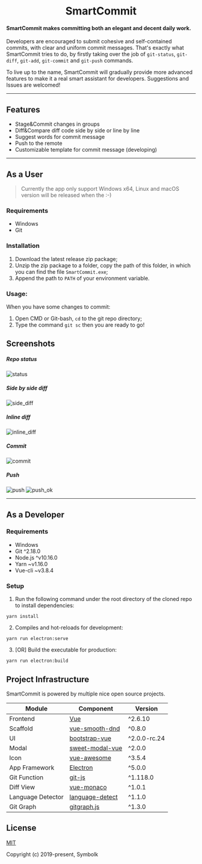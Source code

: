 # <center>SmartCommit</center>

#### SmartCommit makes committing both an elegant and decent daily work.

Developers are encouraged to submit cohesive and self-contained commits, with clear and uniform commit messages. That's exactly what SmartCommit tries to do, by firstly taking over the job of `git-status`, `git-diff`, `git-add`, `git-commit` and `git-push` commands. 

To live up to the name, SmartCommit will gradually provide more advanced features to make it a real smart assistant for developers. Suggestions and Issues are welcomed!

---
## Features

- Stage&Commit changes in groups
- Diff&Compare diff code side by side or line by line
- Suggest words for commit message
- Push to the remote
- Customizable template for commit message (developing)

---

## As a User

> Currently the app only support Windows x64, Linux and macOS version will be released when the :-)

### Requirements

- Windows
- Git

### Installation

1. Download the latest release zip package;
2. Unzip the zip package to a folder, copy the path of this folder, in which you can find the file `SmartCommit.exe`;
3. Append the path to `PATH` of your environment variable.


### Usage:

When you have some changes to commit:

1. Open CMD or Git-bash, `cd` to the git repo directory;
2. Type the command `git sc` then you are ready to go!

## Screenshots

##### Repo status
![status](https://github.com/Symbolk/SmartCommit/blob/master/screenshots/status.png)

##### Side by side diff
![side_diff](https://github.com/Symbolk/SmartCommit/blob/master/screenshots/side_diff.png)

##### Inline diff
![inline_diff](https://github.com/Symbolk/SmartCommit/blob/master/screenshots/inline_diff.png)

##### Commit
![commit](https://github.com/Symbolk/SmartCommit/blob/master/screenshots/commit.png)

##### Push
![push](https://github.com/Symbolk/SmartCommit/blob/master/screenshots/push.png)
![push_ok](https://github.com/Symbolk/SmartCommit/blob/master/screenshots/push_ok.png)

---

## As a Developer

### Requirements

- Windows
- Git ^2.18.0
- Node.js ^v10.16.0
- Yarn ~v1.16.0
- Vue-cli ~v3.8.4

### Setup

1. Run the following command under the root directory of the cloned repo to install dependencies:

```
yarn install

```
2. Compiles and hot-reloads for development:

```
yarn run electron:serve

```

3. [OR] Build the executable for production:

```
yarn run electron:build

```

## Project Infrastructure

SmartCommit is powered by multiple nice open source projects.

| Module       | Component              | Version |
| ------------ | --------------------- | -------------------- |
| Frontend| [Vue] | ^2.6.10 |
| Scaffold| [vue-smooth-dnd] | ^0.8.0 |
| UI | [bootstrap-vue] | ^2.0.0-rc.24 |
| Modal | [sweet-modal-vue] | ^2.0.0 |
| Icon | [vue-awesome] | ^3.5.4 |
| App Framework| [Electron] | ^5.0.0 |
| Git Function | [git-js] | ^1.118.0 |
| Diff View | [vue-monaco] | ^1.0.1|
| Language Detector | [language-detect] | ^1.1.0 |
| Git Graph | [gitgraph.js] | ^1.3.0 |

[Vue]: https://github.com/vuejs/vue
[bootstrap-vue]: https://github.com/bootstrap-vue/bootstrap-vue
[Electron]: https://github.com/electron/electron
[vue-monaco]: https://github.com/egoist/vue-monaco
[language-detect]: https://github.com/blakeembrey/node-language-detect
[sweet-modal-vue]: https://github.com/adeptoas/sweet-modal-vue
[vue-awesome]: https://github.com/Justineo/vue-awesome
[vue-smooth-dnd]: https://github.com/kutlugsahin/vue-smooth-dnd
[git-js]: https://github.com/steveukx/git-js
[gitgraph.js]: https://github.com/nicoespeon/gitgraph.js


## License

[MIT](http://opensource.org/licenses/MIT)

Copyright (c) 2019-present, Symbolk
